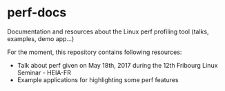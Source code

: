 # perf-docs

Documentation and resources about the Linux perf profiling tool (talks, examples, demo app...) 

For the moment, this repository contains following resources:
* Talk about perf given on May 18th, 2017 during the 12th Fribourg Linux Seminar - HEIA-FR
* Example applications for highlighting some perf features
